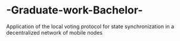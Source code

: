 # -Graduate-work-Bachelor-
Application of the local voting protocol for state synchronization in a decentralized network of mobile nodes
